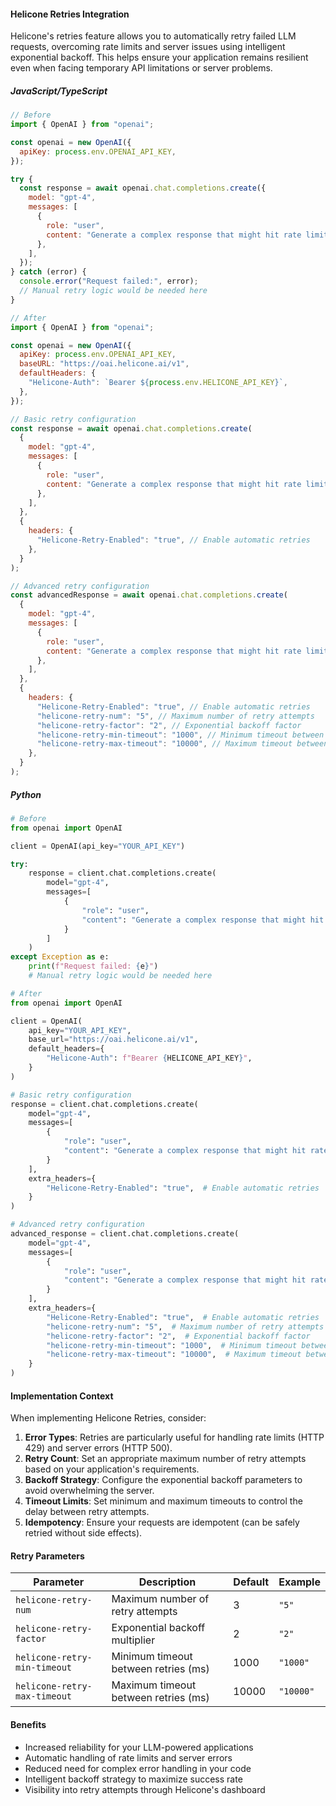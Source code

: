 #### Helicone Retries Integration

Helicone's retries feature allows you to automatically retry failed LLM requests, overcoming rate limits and server issues using intelligent exponential backoff. This helps ensure your application remains resilient even when facing temporary API limitations or server problems.

##### JavaScript/TypeScript

```javascript
// Before
import { OpenAI } from "openai";

const openai = new OpenAI({
  apiKey: process.env.OPENAI_API_KEY,
});

try {
  const response = await openai.chat.completions.create({
    model: "gpt-4",
    messages: [
      {
        role: "user",
        content: "Generate a complex response that might hit rate limits.",
      },
    ],
  });
} catch (error) {
  console.error("Request failed:", error);
  // Manual retry logic would be needed here
}

// After
import { OpenAI } from "openai";

const openai = new OpenAI({
  apiKey: process.env.OPENAI_API_KEY,
  baseURL: "https://oai.helicone.ai/v1",
  defaultHeaders: {
    "Helicone-Auth": `Bearer ${process.env.HELICONE_API_KEY}`,
  },
});

// Basic retry configuration
const response = await openai.chat.completions.create(
  {
    model: "gpt-4",
    messages: [
      {
        role: "user",
        content: "Generate a complex response that might hit rate limits.",
      },
    ],
  },
  {
    headers: {
      "Helicone-Retry-Enabled": "true", // Enable automatic retries
    },
  }
);

// Advanced retry configuration
const advancedResponse = await openai.chat.completions.create(
  {
    model: "gpt-4",
    messages: [
      {
        role: "user",
        content: "Generate a complex response that might hit rate limits.",
      },
    ],
  },
  {
    headers: {
      "Helicone-Retry-Enabled": "true", // Enable automatic retries
      "helicone-retry-num": "5", // Maximum number of retry attempts
      "helicone-retry-factor": "2", // Exponential backoff factor
      "helicone-retry-min-timeout": "1000", // Minimum timeout between retries (ms)
      "helicone-retry-max-timeout": "10000", // Maximum timeout between retries (ms)
    },
  }
);
```

##### Python

```python
# Before
from openai import OpenAI

client = OpenAI(api_key="YOUR_API_KEY")

try:
    response = client.chat.completions.create(
        model="gpt-4",
        messages=[
            {
                "role": "user",
                "content": "Generate a complex response that might hit rate limits.",
            }
        ]
    )
except Exception as e:
    print(f"Request failed: {e}")
    # Manual retry logic would be needed here

# After
from openai import OpenAI

client = OpenAI(
    api_key="YOUR_API_KEY",
    base_url="https://oai.helicone.ai/v1",
    default_headers={
        "Helicone-Auth": f"Bearer {HELICONE_API_KEY}",
    }
)

# Basic retry configuration
response = client.chat.completions.create(
    model="gpt-4",
    messages=[
        {
            "role": "user",
            "content": "Generate a complex response that might hit rate limits.",
        }
    ],
    extra_headers={
        "Helicone-Retry-Enabled": "true",  # Enable automatic retries
    }
)

# Advanced retry configuration
advanced_response = client.chat.completions.create(
    model="gpt-4",
    messages=[
        {
            "role": "user",
            "content": "Generate a complex response that might hit rate limits.",
        }
    ],
    extra_headers={
        "Helicone-Retry-Enabled": "true",  # Enable automatic retries
        "helicone-retry-num": "5",  # Maximum number of retry attempts
        "helicone-retry-factor": "2",  # Exponential backoff factor
        "helicone-retry-min-timeout": "1000",  # Minimum timeout between retries (ms)
        "helicone-retry-max-timeout": "10000",  # Maximum timeout between retries (ms)
    }
)
```

#### Implementation Context

When implementing Helicone Retries, consider:

1. **Error Types**: Retries are particularly useful for handling rate limits (HTTP 429) and server errors (HTTP 500).
2. **Retry Count**: Set an appropriate maximum number of retry attempts based on your application's requirements.
3. **Backoff Strategy**: Configure the exponential backoff parameters to avoid overwhelming the server.
4. **Timeout Limits**: Set minimum and maximum timeouts to control the delay between retry attempts.
5. **Idempotency**: Ensure your requests are idempotent (can be safely retried without side effects).

#### Retry Parameters

| Parameter                    | Description                          | Default | Example   |
| ---------------------------- | ------------------------------------ | ------- | --------- |
| `helicone-retry-num`         | Maximum number of retry attempts     | 3       | `"5"`     |
| `helicone-retry-factor`      | Exponential backoff multiplier       | 2       | `"2"`     |
| `helicone-retry-min-timeout` | Minimum timeout between retries (ms) | 1000    | `"1000"`  |
| `helicone-retry-max-timeout` | Maximum timeout between retries (ms) | 10000   | `"10000"` |

#### Benefits

- Increased reliability for your LLM-powered applications
- Automatic handling of rate limits and server errors
- Reduced need for complex error handling in your code
- Intelligent backoff strategy to maximize success rate
- Visibility into retry attempts through Helicone's dashboard
